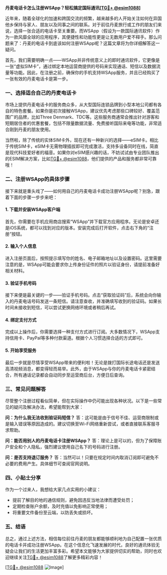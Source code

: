 **丹麦电话卡怎么注册WSApp？轻松搞定国际通讯[[TG💪+ @esim1088](https://t.me/s/esim1088)]**

近年来，随着全球化的加速和跨国交流的频繁，越来越多的人开始关注如何在异国他乡保持与家人、朋友以及同事之间的联系。对于前往丹麦旅行或工作的朋友们来说，选择一张合适的电话卡至关重要。而WSApp（假设为一款国际通讯软件）作为一款风靡全球的应用程序，其便捷性和功能性更是让无数用户爱不释手。那么问题来了：丹麦的电话卡到底该如何注册WSApp呢？这篇文章将为你详细解答这一疑问。

首先，我们需要明确一点——WSApp并非传统意义上的即时通讯软件，它更像是一张“虚拟SIM卡”，通过绑定本地运营商提供的号码来实现通话、短信以及数据流量等功能。因此，在注册之前，确保你的手机支持WSApp服务，并且已经购买了一张有效的丹麦电话卡是第一步。

### **一、选择适合自己的丹麦电话卡**
市场上提供丹麦电话卡的服务商众多，从大型国际连锁品牌到小型本地公司都有各自的特色套餐。如果你是初次接触WSApp，建议优先考虑那些口碑较好、覆盖范围广的品牌，比如Three Denmark、TDC等。这些服务商通常会推出针对游客和短期居住者的优惠套餐，包括不限量数据流量、免费接听国际来电等功能，非常适合刚到丹麦的朋友使用。

当然啦，除了传统的实体SIM卡外，现在还有一种新兴的选择——eSIM卡。相比于传统SIM卡，eSIM卡无需物理插拔即可完成激活，支持多设备同时在线，简直是现代科技爱好者的福音。如果你对eSIM感兴趣的话，不妨试试由专业团队推出的ESIM解决方案，比如[TG💪+ @esim1088](https://t.me/s/esim1088)，他们提供的产品和服务都非常可靠哦！

### **二、注册WSApp的具体步骤**
接下来就是重头戏了——如何用自己的丹麦电话卡成功注册WSApp呢？别急，跟着下面的步骤一步步来吧：

#### **1. 下载并安装WSApp客户端**
首先，你需要在手机应用商店搜索“WSApp”并下载官方应用程序。无论是安卓还是iOS系统，都可以找到对应的版本。安装完成后打开软件，点击右下角的“注册”按钮。

#### **2. 输入个人信息**
进入注册页面后，按照提示填写你的姓名、电子邮箱地址以及设置密码。这里需要注意的是，WSApp可能会要求你上传身份证件的照片以验证身份，请提前准备好相关材料。

#### **3. 验证手机号码**
接下来便是最关键的一步——验证手机号码。点击“获取验证码”后，系统会向你输入的丹麦电话号码发送一条短信。请注意查收，并准确填写收到的验证码。如果长时间未接收到短信，可以尝试更换网络环境或者稍后再试。

#### **4. 绑定支付方式**
完成以上操作后，你需要选择一种支付方式进行订阅。大多数情况下，WSApp支持信用卡、PayPal等多种付款渠道。根据个人习惯选择合适的方式即可。

#### **5. 开始享受服务**
最后一步就是尽情享受WSApp带来的便利啦！无论是拨打国际长途电话还是发送高清视频消息，都变得轻而易举。此外，由于WSApp与你的丹麦电话卡紧密结合，所有通话记录都会自动同步至运营商后台，方便日后查询。

### **三、常见问题解答**
尽管整个注册过程看似简单，但在实际操作中仍可能出现各种状况。以下是一些常见的疑问及解决办法，希望能帮到大家：

**问：为什么我无法收到验证码短信？**
答：这可能是由于信号不佳、运营商限制或是输入错误等原因造成的。建议切换至Wi-Fi网络重新尝试，或者直接联系客服寻求帮助。

**问：能否用别人的丹麦电话卡注册WSApp？**
答：理论上是可以的，但为了保障账户安全和个人隐私，强烈建议使用自己名下的号码进行注册。

**问：是否支持退订服务？**
答：当然可以！只要在规定时间内取消订阅即可避免不必要的费用产生。具体细节可查阅官网说明。

### **四、小贴士分享**
作为一个过来人，我想给大家几点实用的小建议：
- 提前了解目的地的通信规则，避免因违反当地法律而遭受处罚；
- 定期检查账户余额，及时充值以免影响正常使用；
- 将重要文件备份至云端，以防丢失或损坏。

### **五、结语**
总之，通过上述方法，相信每位前往丹麦的朋友都能够顺利地为自己配置一张优质的电话卡并成功注册WSApp。在这个信息化飞速发展的时代，良好的通讯体验无疑会让我们的生活更加丰富多彩。希望本文能够为大家提供切实的帮助，同时也欢迎继续关注[TG💪+ @esim1088](https://t.me/s/esim1088)了解更多精彩内容！

[[TG💪+ @esim1088](https://t.me/s/esim1088) ![Image](https://i.postimg.cc/4NQfJmqS/Snipaste-2025-05-13-00-14-12.png)]